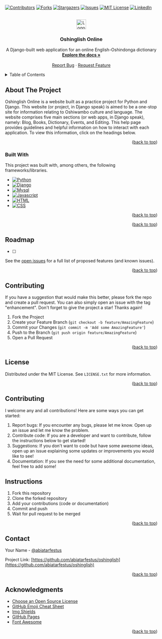 <!-- Improved compatibility of back to top link: See: https://github.com/othneildrew/Best-README-Template/pull/73 -->
<a name="readme-top"></a>

[![Contributors][contributors-shield]][contributors-url]
[![Forks][forks-shield]][forks-url]
[![Stargazers][stars-shield]][stars-url]
[![Issues][issues-shield]][issues-url]
[![MIT License][license-shield]][license-url]
[![LinkedIn][linkedin-shield]][linkedin-url]



<!-- PROJECT LOGO -->
<br />
<div align="center">
  <a href="https://github.com/abiatarfestus/oshinglish">
    <img src="oshinglish/static/images/favicon-32x32.png" alt="Logo" width="32" height="32">
  </a>

  <h3 align="center">Oshinglish Online</h3>

  <p align="center">
    A Django-built web application for an online English-Oshindonga dictionary
    <br />
    <a href="https://github.com/abiatarfestus/oshinglish"><strong>Explore the docs »</strong></a>
    <br />
    <br />
    <a href="https://github.com/abiatarfestus/oshinglish/issues">Report Bug</a>
    ·
    <a href="https://github.com/abiatarfestus/oshinglish/issues">Request Feature</a>
  </p>
</div>



<!-- TABLE OF CONTENTS -->
<details>
  <summary>Table of Contents</summary>
  <ol>
    <li>
      <a href="#about-the-project">About The Project</a>
      <ul>
        <li><a href="#built-with">Built With</a></li>
      </ul>
    </li>
    <li>
      <a href="#getting-started">Getting Started</a>
      <ul>
        <li><a href="#prerequisites">Prerequisites</a></li>
        <li><a href="#installation">Installation</a></li>
      </ul>
    </li>
    <li><a href="#usage">Usage</a></li>
    <li><a href="#roadmap">Roadmap</a></li>
    <li><a href="#contributing">Contributing</a></li>
    <li><a href="#license">License</a></li>
    <li><a href="#contact">Contact</a></li>
    <li><a href="#acknowledgments">Acknowledgments</a></li>
  </ol>
</details>



<!-- ABOUT THE PROJECT -->
## About The Project

<!-- [![Product Name Screen Shot][product-screenshot]](https://example.com) -->

Oshinglish Online is a website built as a practice project for Python and Django. This website (or project, in Django speak) is aimed to be a one-stop site for information relating to Oshiwambo culture and language. The website comprises five main sections (or web apps, in Django speak), namely: Blog, Books, Dictionary, Events, and Editing. This help page provides guidelines and helpful information on how to interact with each application. To view this information, click on the headings below.
<p align="right">(<a href="#readme-top">back to top</a>)</p>



### Built With

This project was built with, among others, the following frameworks/libraries.

* [![Python][Python]][Python-url]
* [![Django][Django]][Django-url]
* [![Mysql][Mysql]][Mysql-url]
* [![Javascript][Javascript]][Javascript-url]
* [![HTML][HTML]][HTML-url]
* [![CSS][CSS]][CSS-url]

<p align="right">(<a href="#readme-top">back to top</a>)</p>



<!-- GETTING STARTED -->
<!-- ## Getting Started

To get this project up and running on your local machine follow these steps.

### Prerequisites

* Poetry
  [Follow official documentation to install Poetry](https://python-poetry.org/docs/)

### Installation

1. Clone the repo
   ```sh
   git clone https://github.com/abiatarfestus/oshinglish.git
   ```
3. Install dependencies
   ```sh
   poetry install
   ```
4. Lauch project
   ```sh
   poetry shell
   python manage.py runserver
   ```


<p align="right">(<a href="#readme-top">back to top</a>)</p> -->



<!-- USAGE EXAMPLES -->
<!-- ## Usage

Use this space to show useful examples of how a project can be used. Additional screenshots, code examples and demos work well in this space. You may also link to more resources.

_For more examples, please refer to the [Documentation](https://github.com/abiatarfestus/oshinglish/blob/master/Help.pdf)_ -->

<p align="right">(<a href="#readme-top">back to top</a>)</p>



<!-- ROADMAP -->
## Roadmap

- [ ] 

See the [open issues](https://github.com/abiatarfestus/oshinglish/issues) for a full list of proposed features (and known issues).

<p align="right">(<a href="#readme-top">back to top</a>)</p>



<!-- CONTRIBUTING -->
## Contributing

If you have a suggestion that would make this better, please fork the repo and create a pull request. You can also simply open an issue with the tag "enhancement".
Don't forget to give the project a star! Thanks again!

1. Fork the Project
2. Create your Feature Branch (`git checkout -b feature/AmazingFeature`)
3. Commit your Changes (`git commit -m 'Add some AmazingFeature'`)
4. Push to the Branch (`git push origin feature/AmazingFeature`)
5. Open a Pull Request

<p align="right">(<a href="#readme-top">back to top</a>)</p>



<!-- LICENSE -->
## License

Distributed under the MIT License. See `LICENSE.txt` for more information.

<p align="right">(<a href="#readme-top">back to top</a>)</p>

## Contributing
I welcome any and all contributions! Here are some ways you can get started:
1. Report bugs: If you encounter any bugs, please let me know. Open up an issue and let me know the problem.
2. Contribute code: If you are a developer and want to contribute, follow the instructions below to get started!
3. Suggestions: If you don't want to code but have some awesome ideas, open up an issue explaining some updates or improvements you would like to see!
4. Documentation: If you see the need for some additional documentation, feel free to add some!

## Instructions
1. Fork this repository
2. Clone the forked repository
3. Add your contributions (code or documentation)
4. Commit and push
5. Wait for pull request to be merged

<p align="right">(<a href="#readme-top">back to top</a>)</p>

<!-- CONTACT -->
## Contact

Your Name - [@abiatarfestus](https://twitter.com/abiatarfestus)

Project Link: [https://github.com/abiatarfestus/oshinglish](https://github.com/abiatarfestus/oshinglish)

<p align="right">(<a href="#readme-top">back to top</a>)</p>


<!-- ACKNOWLEDGMENTS -->
## Acknowledgments

* [Choose an Open Source License](https://choosealicense.com)
* [GitHub Emoji Cheat Sheet](https://www.webpagefx.com/tools/emoji-cheat-sheet)
* [Img Shields](https://dev.to/envoy_/150-badges-for-github-pnk)
* [GitHub Pages](https://pages.github.com)
* [Font Awesome](https://fontawesome.com)

<p align="right">(<a href="#readme-top">back to top</a>)</p>

<!-- MARKDOWN LINKS & IMAGES -->
<!-- https://www.markdownguide.org/basic-syntax/#reference-style-links -->
[contributors-shield]: https://img.shields.io/github/contributors/abiatarfestus/oshinglish.svg?style=for-the-badge
[contributors-url]: https://github.com/abiatarfestus/oshinglish/contributors
[forks-shield]: https://img.shields.io/github/forks/abiatarfestus/oshinglish.svg?style=for-the-badge
[forks-url]: https://github.com/abiatarfestus/oshinglish/network/members
[stars-shield]: https://img.shields.io/github/stars/abiatarfestus/oshinglish.svg?style=for-the-badge
[stars-url]: https://github.com/abiatarfestus/oshinglish/stargazers
[issues-shield]: https://img.shields.io/github/issues/abiatarfestus/oshinglish.svg?style=for-the-badge
[issues-url]: https://github.com/abiatarfestus/oshinglish/issues
[license-shield]: https://img.shields.io/github/license/abiatarfestus/oshinglish.svg?style=for-the-badge
[license-url]: https://github.com/abiatarfestus/oshinglish/blob/master/LICENSE.txt
[linkedin-shield]: https://img.shields.io/badge/-LinkedIn-black.svg?style=for-the-badge&logo=linkedin&colorB=555
[linkedin-url]: https://www.linkedin.com/in/festus-abiatar-35b33b215/
[product-screenshot]: quote_invoice/assets/screenshot.png
[Python]: https://img.shields.io/badge/Python-14354C?style=for-the-badge&logo=python&logoColor=white
[Python-url]: https://python.org/
[Mysql]: https://img.shields.io/badge/MySQL-005C84?style=for-the-badge&logo=mysql&logoColor=white
[Mysql-url]: https//mysql.com/
[Django]: https://img.shields.io/badge/Django-092E20?style=for-the-badge&logo=django&logoColor=white
[Django-url]: https//djangoproject.com/
[Javascript]: https://img.shields.io/badge/JavaScript-F7DF1E?style=for-the-badge&logo=javascript&logoColor=black
[Javascript-url]: https://javascript.com/
[CSS]: https://img.shields.io/badge/CSS3-1572B6?style=for-the-badge&logo=css3&logoColor=white
[CSS-url]: https://wschools.com/
[HTML]: https://img.shields.io/badge/HTML5-E34F26?style=for-the-badge&logo=html5&logoColor=white
[HTML-url]: https://whatwg.org/
[Bootstrap]: https://img.shields.io/badge/Bootstrap-563D7C?style=for-the-badge&logo=bootstrap&logoColor=white
[Bootstrap-url]: https://getbootstrap.com/
